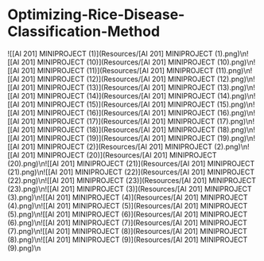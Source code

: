 # Optimizing-Rice-Disease-Classification-Method
![[AI 201] MINIPROJECT (1)](Resources/[AI 201] MINIPROJECT (1).png)\n![[AI 201] MINIPROJECT (10)](Resources/[AI 201] MINIPROJECT (10).png)\n![[AI 201] MINIPROJECT (11)](Resources/[AI 201] MINIPROJECT (11).png)\n![[AI 201] MINIPROJECT (12)](Resources/[AI 201] MINIPROJECT (12).png)\n![[AI 201] MINIPROJECT (13)](Resources/[AI 201] MINIPROJECT (13).png)\n![[AI 201] MINIPROJECT (14)](Resources/[AI 201] MINIPROJECT (14).png)\n![[AI 201] MINIPROJECT (15)](Resources/[AI 201] MINIPROJECT (15).png)\n![[AI 201] MINIPROJECT (16)](Resources/[AI 201] MINIPROJECT (16).png)\n![[AI 201] MINIPROJECT (17)](Resources/[AI 201] MINIPROJECT (17).png)\n![[AI 201] MINIPROJECT (18)](Resources/[AI 201] MINIPROJECT (18).png)\n![[AI 201] MINIPROJECT (19)](Resources/[AI 201] MINIPROJECT (19).png)\n![[AI 201] MINIPROJECT (2)](Resources/[AI 201] MINIPROJECT (2).png)\n![[AI 201] MINIPROJECT (20)](Resources/[AI 201] MINIPROJECT (20).png)\n![[AI 201] MINIPROJECT (21)](Resources/[AI 201] MINIPROJECT (21).png)\n![[AI 201] MINIPROJECT (22)](Resources/[AI 201] MINIPROJECT (22).png)\n![[AI 201] MINIPROJECT (23)](Resources/[AI 201] MINIPROJECT (23).png)\n![[AI 201] MINIPROJECT (3)](Resources/[AI 201] MINIPROJECT (3).png)\n![[AI 201] MINIPROJECT (4)](Resources/[AI 201] MINIPROJECT (4).png)\n![[AI 201] MINIPROJECT (5)](Resources/[AI 201] MINIPROJECT (5).png)\n![[AI 201] MINIPROJECT (6)](Resources/[AI 201] MINIPROJECT (6).png)\n![[AI 201] MINIPROJECT (7)](Resources/[AI 201] MINIPROJECT (7).png)\n![[AI 201] MINIPROJECT (8)](Resources/[AI 201] MINIPROJECT (8).png)\n![[AI 201] MINIPROJECT (9)](Resources/[AI 201] MINIPROJECT (9).png)\n
